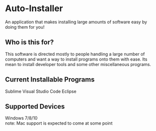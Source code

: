 # Auto-Installer
An application that makes installing large amounts of software easy by doing them for you!
<br/>
## Who is this for?
This software is directed mostly to people handling a large number of computers and want a way to install programs onto them with ease. Its mean to install developer tools and some other miscellaneous programs.
<br/>
## Current Installable Programs
Sublime
Visual Studio Code
Eclipse
<br/>
## Supported Devices
Windows 7/8/10
<br/>
note: Mac support is expected to come at some point
